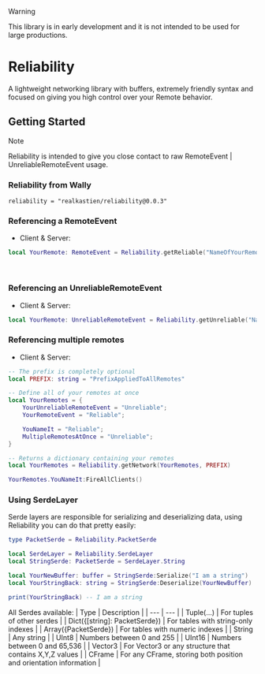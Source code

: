 > [!WARNING]
> This library is in early development and it is not intended to be used for large productions.

# Reliability
A lightweight networking library with buffers, extremely friendly syntax and focused on giving you high control over your Remote behavior.

## Getting Started

> [!NOTE]
> Reliability is intended to give you close contact to raw RemoteEvent | UnreliableRemoteEvent usage.

### Reliability from Wally
```
reliability = "realkastien/reliability@0.0.3"
```

### Referencing a RemoteEvent

+ Client & Server:
```lua
local YourRemote: RemoteEvent = Reliability.getReliable("NameOfYourRemote")
```
<br/>

### Referencing an UnreliableRemoteEvent

+ Client & Server:
```lua
local YourRemote: UnreliableRemoteEvent = Reliability.getUnreliable("NameOfYourRemote")
```

### Referencing multiple remotes

+ Client & Server:
```lua
-- The prefix is completely optional
local PREFIX: string = "PrefixAppliedToAllRemotes"

-- Define all of your remotes at once
local YourRemotes = {
    YourUnreliableRemoteEvent = "Unreliable";
    YourRemoteEvent = "Reliable";

    YouNameIt = "Reliable";
    MultipleRemotesAtOnce = "Unreliable";
}

-- Returns a dictionary containing your remotes
local YourRemotes = Reliability.getNetwork(YourRemotes, PREFIX)

YourRemotes.YouNameIt:FireAllClients()
```

### Using SerdeLayer

Serde layers are responsible for serializing and deserializing data, using Reliability you can do that pretty easily:
```lua
type PacketSerde = Reliability.PacketSerde

local SerdeLayer = Reliability.SerdeLayer
local StringSerde: PacketSerde = SerdeLayer.String

local YourNewBuffer: buffer = StringSerde:Serialize("I am a string")
local YourStringBack: string = StringSerde:Deserialize(YourNewBuffer)

print(YourStringBack) -- I am a string
```

All Serdes available:
| Type | Description |
| --- | --- |
| Tuple(...) | For tuples of other serdes |
| Dict({[string]: PacketSerde}) | For tables with string-only indexes |
| Array({PacketSerde}) | For tables with numeric indexes |
| String | Any string |
| UInt8 | Numbers between 0 and 255 |
| UInt16 | Numbers between 0 and 65,536 |
| Vector3 | For Vector3 or any structure that contains X,Y,Z values |
| CFrame | For any CFrame, storing both position and orientation information |